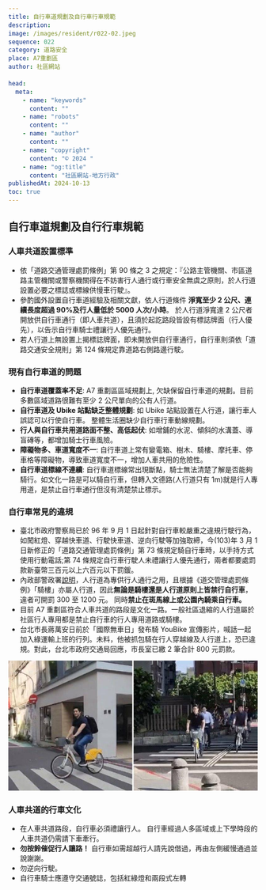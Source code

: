```yaml
---
title: 自行車道規劃及自行車行車規範
description:
image: /images/resident/r022-02.jpeg
sequence: 022
category: 道路安全
place: A7重劃區
author: 社區網站

head:
  meta:
    - name: "keywords"
      content: ""
    - name: "robots"
      content: ""
    - name: "author"
      content: ""
    - name: "copyright"
      content: "© 2024 "
    - name: "og:title"
      content: "社區網站-地方行政"
publishedAt: 2024-10-13
toc: true
---
```


## 自行車道規劃及自行行車規範

### 人車共道設置標準

- 依「道路交通管理處罰條例」第 90 條之 3 之規定：『公路主管機關、市區道路主管機關或警察機關得在不妨害行人通行或行車安全無虞之原則，於人行道設置必要之標誌或標線供慢車行駛』。
- 參酌國外設置自行車道經驗及相關文獻，依人行道條件 **淨寬至少 2 公尺、連續長度超過 90%及行人量低於 5000 人次/小時**。 於人行道淨寬達 2 公尺者開放供自行車通行（即人車共道），且須於起訖路段皆設有標誌牌面（行人優先），以告示自行車騎士禮讓行人優先通行。
- 若人行道上無設置上揭標誌牌面，即未開放供自行車通行，自行車則須依「道路交通安全規則」第 124 條規定靠道路右側路邊行駛。

### 現有自行車道的問題

- **自行車道覆蓋率不足**: A7 重劃區區域規劃上, 欠缺保留自行車道的規劃。目前多數區域道路很難有至少 2 公尺單向的公有人行道。
- **自行車道及 Ubike 站點缺乏整體規劃**: 如 Ubike 站點設置在人行道，讓行車人誤認可以行使自行車。 整體生活圈缺少自行車行車動線規劃。
- **行人與自行車共用道路面不整、高低起伏**: 如增鋪的水泥、傾斜的水溝蓋、導盲磚等，都增加騎士行車風險。
- **障礙物多、車道寬度不一**: 自行車道上常有變電箱、樹木、騎樓、摩托車、停車格等障礙物，導致車道寬度不一，增加人車共用的危險性。
- **自行車道標線不連續**: 自行車道標線常出現斷點，騎士無法清楚了解是否能夠騎行。如文化一路是可以騎自行車，但轉入文德路(人行道只有 1m)就是行人專用道，是禁止自行車通行但沒有清楚禁止標示。

### 自行車常見的違規

- 臺北市政府警察局已於 96 年 9 月 1 日起針對自行車較嚴重之違規行駛行為，如闖紅燈、穿越快車道、行駛快車道、逆向行駛等加強取締，今(103)年 3 月 1 日新修正的「道路交通管理處罰條例」第 73 條規定騎自行車時，以手持方式使用行動電話;第 74 條規定自行車行駛人未禮讓行人優先通行，兩者都要處罰款新臺幣三百元以上六百元以下罰鍰。
- 內政部警政署[說明](https://www.npa.gov.tw/ch/app/faq/view?module=faq&id=2144&serno=A1078870)，人行道為專供行人通行之用，且根據《道交管理處罰條例》「騎樓」亦屬人行道，因此**無論是騎樓還是人行道原則上皆禁行自行車**，違者可開罰 300 至 1200 元。 同時**禁止在斑馬線上或公園內騎乘自行車。**
- 目前 A7 重劃區符合人車共道的路段是文化一路。一般社區退縮的人行道屬於社區行人專用都是禁止自行車的行人專用道路或騎樓。
- 台北市長蔣萬安日前於「國際無車日」發布騎 YouBike 宣傳影片，喊話一起加入綠運輸上班的行列。未料，他被抓包騎在行人穿越線及人行道上，恐已違規。對此，台北市政府交通局回應，市長室已繳 2 筆合計 800 元罰款。

![r022-01.jpeg](/images/resident/r022-01.jpeg)

### 人車共道的行車文化

- 在人車共道路段，自行車必須禮讓行人。 自行車經過人多區域或上下學時段的人車共道仍需請下車牽行。
- **勿按鈴催促行人讓路！** 自行車如需超越行人請先說借過，再由左側緩慢通過並說謝謝。
- 勿逆向行駛。
- 自行車騎士應遵守交通號誌，包括紅綠燈和兩段式左轉
